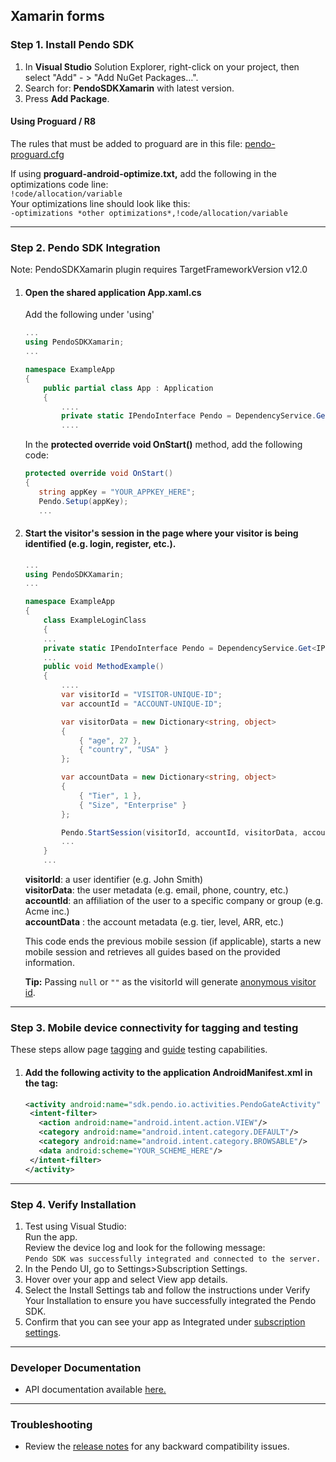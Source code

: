 ## Xamarin forms

### Step 1. Install Pendo SDK

1. In **Visual Studio** Solution Explorer, right-click on your project, then select "Add" - > "Add NuGet Packages…".
2. Search for: **PendoSDKXamarin** with latest version.<br/>
3. Press **Add Package**.

#### **Using Proguard / R8**

The rules that must be added to proguard are in this file: <a href="https://cdn.pendo.io/sdk/install-instructions/pendo-proguard.cfg">pendo-proguard.cfg</a>

If using **proguard-android-optimize.txt,** add the following in the optimizations code line:  
`!code/allocation/variable`  
Your optimizations line should look like this:  
`-optimizations *other optimizations*,!code/allocation/variable`

-------------

### Step 2. Pendo SDK Integration

Note: PendoSDKXamarin plugin requires TargetFrameworkVersion v12.0

1. #### Open the shared application **App.xaml.cs**

   Add the following under 'using'

    ```c#
    ...
    using PendoSDKXamarin;
    ...

    namespace ExampleApp
    {
        public partial class App : Application
        {
            ....
            private static IPendoInterface Pendo = DependencyService.Get<IPendoInterface>();
            ....    
    ```  

    In the **protected override void OnStart()** method, add the following code:

    ```c#
    protected override void OnStart()
    {
       string appKey = "YOUR_APPKEY_HERE";
       Pendo.Setup(appKey);
       ...
    ```

2. #### Start the visitor's session in the page where your visitor is being identified (e.g. login, register, etc.).

    ```c#
    ...
    using PendoSDKXamarin;
    ...

    namespace ExampleApp
    {
        class ExampleLoginClass
        {
        ...
        private static IPendoInterface Pendo = DependencyService.Get<IPendoInterface>();
        ...
        public void MethodExample()
        {
            ....
            var visitorId = "VISITOR-UNIQUE-ID";
            var accountId = "ACCOUNT-UNIQUE-ID";

            var visitorData = new Dictionary<string, object>
            {
                { "age", 27 },
                { "country", "USA" }
            };

            var accountData = new Dictionary<string, object>
            {
                { "Tier", 1 },
                { "Size", "Enterprise" }
            };

            Pendo.StartSession(visitorId, accountId, visitorData, accountData);
            ...
        }
        ...
    ```

   **visitorId**: a user identifier (e.g. John Smith)  
   **visitorData**: the user metadata (e.g. email, phone, country, etc.)  
   **accountId**: an affiliation of the user to a specific company or group (e.g. Acme inc.)  
   **accountData** : the account metadata (e.g. tier, level, ARR, etc.)

   This code ends the previous mobile session (if applicable), starts a new mobile session and retrieves all guides based on the provided information.

   **Tip:** Passing `null` or `""` as the visitorId will generate <a href="https://help.pendo.io/resources/support-library/analytics/anonymous-visitors.html" target="_blank">anonymous visitor id</a>.

-------------

### Step 3. Mobile device connectivity for tagging and testing

These steps allow page <a href="https://support.pendo.io/hc/en-us/articles/360033609651-Tagging-Mobile-Pages#HowtoTagaPage" target="_blank">tagging</a>
and <a href="https://support.pendo.io/hc/en-us/articles/360033487792-Creating-a-Mobile-Guide#test-guide-on-device-0-6" target="_blank">guide</a> testing capabilities.

1. #### Add the following **activity** to the application **AndroidManifest.xml** in the **<Application>** tag:

    ```xml
    <activity android:name="sdk.pendo.io.activities.PendoGateActivity" android:launchMode="singleInstance" android:exported="true">
     <intent-filter>
       <action android:name="android.intent.action.VIEW"/>
       <category android:name="android.intent.category.DEFAULT"/>
       <category android:name="android.intent.category.BROWSABLE"/>
       <data android:scheme="YOUR_SCHEME_HERE"/>
     </intent-filter>
    </activity>
    ```
-------------

### Step 4. Verify Installation

1. Test using Visual Studio:  
Run the app.  
Review the device log and look for the following message:  
`Pendo SDK was successfully integrated and connected to the server.`
2. In the Pendo UI, go to Settings>Subscription Settings.
3. Hover over your app and select View app details.
4. Select the Install Settings tab and follow the instructions under Verify Your Installation to ensure you have successfully integrated the Pendo SDK.
5. Confirm that you can see your app as Integrated under <a href="https://app.pendo.io/admin" target="_blank">subscription settings</a>.

-------------

### Developer Documentation

* API documentation available <a href="https://support.pendo.io/hc/en-us/articles/360057203531-Android-Developer-API-Documentation" target="_blank">here.</a>

-------------

### Troubleshooting

* Review the <a href="https://developers.pendo.io/category/mobile-sdk/" target="_blank">release notes</a> for any backward compatibility issues.

